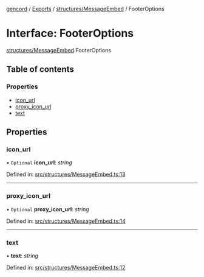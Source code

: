 [gencord](../README.md) / [Exports](../modules.md) / [structures/MessageEmbed](../modules/structures_messageembed.md) / FooterOptions

# Interface: FooterOptions

[structures/MessageEmbed](../modules/structures_messageembed.md).FooterOptions

## Table of contents

### Properties

- [icon_url](structures_messageembed.footeroptions.md#icon_url)
- [proxy_icon_url](structures_messageembed.footeroptions.md#proxy_icon_url)
- [text](structures_messageembed.footeroptions.md#text)

## Properties

### icon_url

• `Optional` **icon_url**: _string_

Defined in: [src/structures/MessageEmbed.ts:13](https://github.com/Gencord/gencord/blob/a52c25b/src/structures/MessageEmbed.ts#L13)

---

### proxy_icon_url

• `Optional` **proxy_icon_url**: _string_

Defined in: [src/structures/MessageEmbed.ts:14](https://github.com/Gencord/gencord/blob/a52c25b/src/structures/MessageEmbed.ts#L14)

---

### text

• **text**: _string_

Defined in: [src/structures/MessageEmbed.ts:12](https://github.com/Gencord/gencord/blob/a52c25b/src/structures/MessageEmbed.ts#L12)
